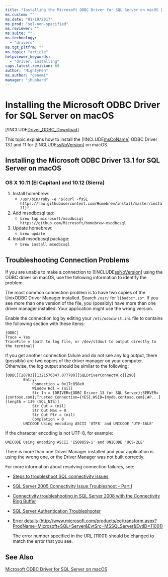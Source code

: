 ```yaml
---
title: "Installing the Microsoft ODBC Driver for SQL Server on macOS | Microsoft Docs"
ms.custom: ""
ms.date: "01/19/2017"
ms.prod: "sql-non-specified"
ms.reviewer: ""
ms.suite: ""
ms.technology:
  - "drivers"
ms.tgt_pltfrm: ""
ms.topic: "article"
helpviewer_keywords:
  - "driver, installing"
caps.latest.revision: 69
author: "MightyPen"
ms.author: "genemi"
manager: "jhubbard"
---
```

# Installing the Microsoft ODBC Driver for SQL Server on macOS
[!INCLUDE[Driver_ODBC_Download](../../../includes/driver_odbc_download.md)]

This topic explains how to install the [!INCLUDE[msCoName](../../../includes/msconame_md.md)] ODBC Driver 13.1 and 11 for [!INCLUDE[ssNoVersion](../../../includes/ssnoversion_md.md)] on macOS.

## Installing the Microsoft ODBC Driver 13.1 for SQL Server on macOS  

### OS X 10.11 (El Capitan) and 10.12 (Sierra)
1. Install homebrew:
    * `/usr/bin/ruby -e "$(curl -fsSL https://raw.githubusercontent.com/Homebrew/install/master/install)"`
3. Add msodbcsql tap:
    * `brew tap microsoft/msodbcsql https://github.com/Microsoft/homebrew-msodbcsql`
4. Update homebrew:
    * `brew update`
5. Install msodbcsql package:
    * `brew install msodbcsql`

## Troubleshooting Connection Problems  
If you are unable to make a connection to [!INCLUDE[ssNoVersion](../../../includes/ssnoversion_md.md)] using the ODBC driver on macOS, use the following information to identify the problem.  

The most common connection problem is to have two copies of the UnixODBC Driver Manager installed. Search `/usr/` for `libodbc*.so*`. If you see more than one version of the file, you (possibly) have more than one driver manager installed. Your application might use the wrong version.

Enable the connection log by editing your `/etc/odbcinst.ini` file to contains the following section with these items:

```
[ODBC]
Trace = Yes
TraceFile = (path to log file, or /dev/stdout to output directly to the terminal)
```  

If you get another connection failure and do not see any log output, there (possibly) are two copies of the driver manager on your computer. Otherwise, the log output should be similar to the following:

```  
[ODBC][28783][1321576347.077780][SQLDriverConnectW.c][290]  
        Entry:  
            Connection = 0x17c858e0  
            Window Hdl = (nil)  
            Str In = [DRIVER={ODBC Driver 13 for SQL Server};SERVER={contoso.com};Trusted_Connection={YES};WSID={mydb.contoso.com};AP...][length = 139 (SQL_NTS)]  
            Str Out = (nil)  
            Str Out Max = 0  
            Str Out Ptr = (nil)  
            Completion = 0  
        UNICODE Using encoding ASCII 'UTF8' and UNICODE 'UTF-16LE'  
```  

If the character encoding is not UTF-8, for example:  

```
UNICODE Using encoding ASCII 'ISO8859-1' and UNICODE 'UCS-2LE'  
```

There is more than one Driver Manager installed and your application is using the wrong one, or the Driver Manager was not built correctly.

For more information about resolving connection failures, see:  

-   [Steps to troubleshoot SQL connectivity issues](http://blogs.msdn.com/b/sql_protocols/archive/2008/04/30/steps-to-troubleshoot-connectivity-issues.aspx)  

-   [SQL Server 2005 Connectivity Issue Troubleshoot - Part I](http://blogs.msdn.com/b/sql_protocols/archive/2005/10/22/sql-server-2005-connectivity-issue-troubleshoot-part-i.aspx)  

-   [Connectivity troubleshooting in SQL Server 2008 with the Connectivity Ring Buffer](http://blogs.msdn.com/b/sql_protocols/archive/2008/05/20/connectivity-troubleshooting-in-sql-server-2008-with-the-connectivity-ring-buffer.aspx)  

-   [SQL Server Authentication Troubleshooter](http://blogs.msdn.com/b/sqlsecurity/archive/2010/03/29/sql-server-authentication-troubleshooter.aspx)  

-   [Error details (http://www.microsoft.com/products/ee/transform.aspx?ProdName=Microsoft+SQL+Server&EvtSrc=MSSQLServer&EvtID=11001)](http://www.microsoft.com/products/ee/transform.aspx?ProdName=Microsoft+SQL+Server&EvtSrc=MSSQLServer&EvtID=001)  

    The error number specified in the URL (11001) should be changed to match the error that you see.  

## See Also  
[Microsoft ODBC Driver for SQL Server on macOS](../../../connect/odbc/mac/microsoft-odbc-driver-for-sql-server-on-mac.md)  
